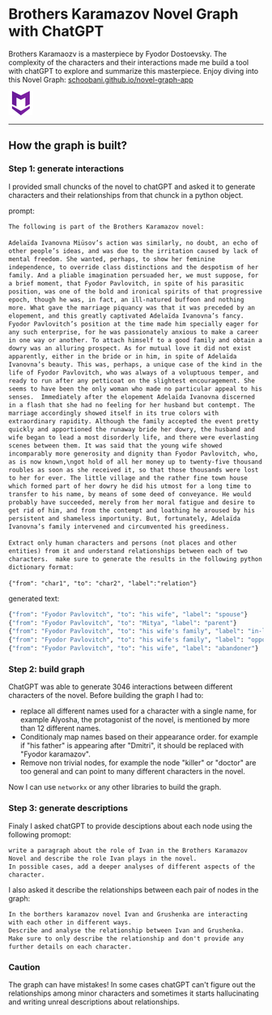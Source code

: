 # Brothers Karamazov Novel Graph with ChatGPT

Brothers Karamaozv is a masterpiece by Fyodor Dostoevsky. The complexity of the characters and their interactions made me build a tool with chatGPT to explore and summarize this masterpiece. Enjoy diving into this Novel Graph: [schoobani.github.io/novel-graph-app](https://schoobani.github.io/novel-graph-app)

![Brothers Karamaozv Novel Graph](https://github.com/adam-p/markdown-here/raw/master/src/common/images/icon48.png "Brothers Karamaozv Novel Graph")

---

## How the graph is built?

### Step 1: generate interactions
I provided small chuncks of the novel to chatGPT and asked it to generate characters and their relationships from that chunck in a python object.

prompt:

```
The following is part of the Brothers Karamazov novel:

Adelaïda Ivanovna Miüsov’s action was similarly, no doubt, an echo of other people’s ideas, and was due to the irritation caused by lack of mental freedom. She wanted, perhaps, to show her feminine independence, to override class distinctions and the despotism of her family. And a pliable imagination persuaded her, we must suppose, for a brief moment, that Fyodor Pavlovitch, in spite of his parasitic position, was one of the bold and ironical spirits of that progressive epoch, though he was, in fact, an ill‐natured buffoon and nothing more. What gave the marriage piquancy was that it was preceded by an elopement, and this greatly captivated Adelaïda Ivanovna’s fancy. Fyodor Pavlovitch’s position at the time made him specially eager for any such enterprise, for he was passionately anxious to make a career in one way or another. To attach himself to a good family and obtain a dowry was an alluring prospect. As for mutual love it did not exist apparently, either in the bride or in him, in spite of Adelaïda Ivanovna’s beauty. This was, perhaps, a unique case of the kind in the life of Fyodor Pavlovitch, who was always of a voluptuous temper, and ready to run after any petticoat on the slightest encouragement. She seems to have been the only woman who made no particular appeal to his senses.  Immediately after the elopement Adelaïda Ivanovna discerned in a flash that she had no feeling for her husband but contempt. The marriage accordingly showed itself in its true colors with extraordinary rapidity. Although the family accepted the event pretty quickly and apportioned the runaway bride her dowry, the husband and wife began to lead a most disorderly life, and there were everlasting scenes between them. It was said that the young wife showed incomparably more generosity and dignity than Fyodor Pavlovitch, who, as is now known,\ngot hold of all her money up to twenty‐five thousand roubles as soon as she received it, so that those thousands were lost to her for ever. The little village and the rather fine town house which formed part of her dowry he did his utmost for a long time to transfer to his name, by means of some deed of conveyance. He would probably have succeeded, merely from her moral fatigue and desire to get rid of him, and from the contempt and loathing he aroused by his persistent and shameless importunity. But, fortunately, Adelaïda Ivanovna’s family intervened and circumvented his greediness.

Extract only human characters and persons (not places and other entities) from it and understand relationships between each of two characters.  make sure to generate the results in the following python dictionary format:

{"from": "char1", "to": "char2", "label":"relation"}
```

generated text:

```python
{"from": "Fyodor Pavlovitch", "to": "his wife", "label": "spouse"}
{"from": "Fyodor Pavlovitch", "to": "Mitya", "label": "parent"}
{"from": "Fyodor Pavlovitch", "to": "his wife's family", "label": "in-law"}
{"from": "Fyodor Pavlovitch", "to": "his wife's family", "label": "opponent"}
{"from": "Fyodor Pavlovitch", "to": "his wife", "label": "abandoner"}
```

### Step 2: build graph

ChatGPT was able to generate 3046 interactions between different characters of the novel. Before building the graph I had to:

-  replace all different names used for a character with a single name, for example Alyosha, the protagonist of the novel, is mentioned by more than 12 different names.
-  Conditionaly map names based on their appearance order. for example if "his father" is appearing after "Dmitri", it should be replaced with "Fyodor karamazov".
-  Remove non trivial nodes, for example the node "killer" or "doctor" are too general and can point to many different characters in the novel.

Now I can use `networkx` or any other libraries to build the graph.

### Step 3: generate descriptions

Finaly I asked chatGPT to provide desciptions about each node using the following promopt:

```
write a paragraph about the role of Ivan in the Brothers Karamazov Novel and describe the role Ivan plays in the novel. 
In possible cases, add a deeper analyses of different aspects of the character.
```

I also asked it describe the relationships between each pair of nodes in the graph:

```
In the borthers karamazov novel Ivan and Grushenka are interacting with each other in different ways. 
Describe and analyse the relationship between Ivan and Grushenka.
Make sure to only describe the relationship and don't provide any further details on each character.
```

### Caution 

The graph can have mistakes! In some cases chatGPT can't figure out the relationships among minor characters and sometimes it starts hallucinating and writing unreal descriptions about relationships.